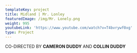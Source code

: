 ```yaml
---
templateKey: project
title: Midland | Mr. Lonley
featuredImage: /img/Mr. Lonely.png
weight: 995
youtubeLink: 'https://www.youtube.com/watch?v=T4bvrywf0xg'
type: Project
---
```

CO-DIRECTED BY **CAMERON DUDDY** AND **COLLIN DUDDY**
